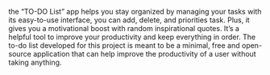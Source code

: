 
the “TO-DO List” app helps you stay organized by managing your tasks with its easy-to-use interface, you can add, delete, and priorities task. Plus, it gives you a motivational boost with random inspirational quotes. It’s a helpful tool to improve your productivity and keep everything in order. The to-do list developed for this project is meant to be a minimal, free and open-source application that can help improve the productivity of a user without taking anything. 
